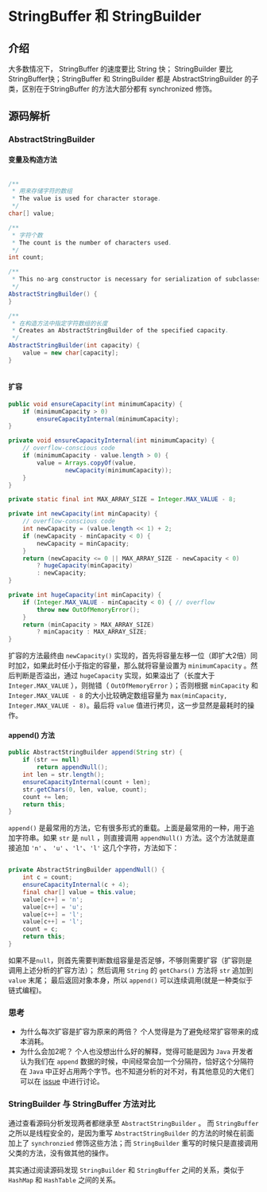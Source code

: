 # StringBuffer 和 StringBuilder

## 介绍
大多数情况下， StringBuffer 的速度要比 String 快； StringBuilder  要比StringBuffer快；StringBuffer 和 StringBuilder 都是 AbstractStringBuilder 的子类，区别在于StringBuffer 的方法大部分都有 synchronized 修饰。

## 源码解析

### AbstractStringBuilder 

#### 变量及构造方法

``` java

/**
 * 用来存储字符的数组
 * The value is used for character storage.
 */
char[] value;

/**
 * 字符个数 
 * The count is the number of characters used.
 */
int count;

/**
 * This no-arg constructor is necessary for serialization of subclasses.
 */
AbstractStringBuilder() {
}

/**
 * 在构造方法中指定字符数组的长度
 * Creates an AbstractStringBuilder of the specified capacity.
 */
AbstractStringBuilder(int capacity) {
    value = new char[capacity];
}
    
```


#### 扩容

``` java
public void ensureCapacity(int minimumCapacity) {
    if (minimumCapacity > 0)
        ensureCapacityInternal(minimumCapacity);
}

private void ensureCapacityInternal(int minimumCapacity) {
    // overflow-conscious code
    if (minimumCapacity - value.length > 0) {
        value = Arrays.copyOf(value,
                newCapacity(minimumCapacity));
    }
}

private static final int MAX_ARRAY_SIZE = Integer.MAX_VALUE - 8;

private int newCapacity(int minCapacity) {
    // overflow-conscious code
    int newCapacity = (value.length << 1) + 2;
    if (newCapacity - minCapacity < 0) {
        newCapacity = minCapacity;
    }
    return (newCapacity <= 0 || MAX_ARRAY_SIZE - newCapacity < 0)
        ? hugeCapacity(minCapacity)
        : newCapacity;
}

private int hugeCapacity(int minCapacity) {
    if (Integer.MAX_VALUE - minCapacity < 0) { // overflow
        throw new OutOfMemoryError();
    }
    return (minCapacity > MAX_ARRAY_SIZE)
        ? minCapacity : MAX_ARRAY_SIZE;
}
```

扩容的方法最终由 `newCapacity()`  实现的，首先将容量左移一位（即扩大2倍）同时加2，如果此时任小于指定的容量，那么就将容量设置为 `minimumCapacity` 。然后判断是否溢出，通过 `hugeCapacity` 实现，如果溢出了（长度大于 `Integer.MAX_VALUE` ），则抛错（ `OutOfMemoryError` ）；否则根据 `minCapacity` 和 `Integer.MAX_VALUE - 8` 的大小比较确定数组容量为 `max(minCapacity, Integer.MAX_VALUE - 8)`。最后将 `value`  值进行拷贝，这一步显然是最耗时的操作。

#### append() 方法

``` java
public AbstractStringBuilder append(String str) {
    if (str == null)
        return appendNull();
    int len = str.length();
    ensureCapacityInternal(count + len);
    str.getChars(0, len, value, count);
    count += len;
    return this;
}
```
`append()` 是最常用的方法，它有很多形式的重载。上面是最常用的一种，用于追加字符串。如果 `str` 是 `null` ，则直接调用
`appendNull()` 方法。这个方法就是直接追加 `'n'` 、 `'u'` 、`'l'`、`'l'` 这几个字符，方法如下：

``` java

private AbstractStringBuilder appendNull() {
    int c = count;
    ensureCapacityInternal(c + 4);
    final char[] value = this.value;
    value[c++] = 'n';
    value[c++] = 'u';
    value[c++] = 'l';
    value[c++] = 'l';
    count = c;
    return this;
}

```

如果不是` null `，则首先需要判断数组容量是否足够，不够则需要扩容（扩容则是调用上述分析的扩容方法）；
然后调用 `String` 的 `getChars()` 方法将 `str` 追加到 `value`  末尾；
最后返回对象本身，所以 `append()` 可以连续调用(就是一种类似于链式编程)。


### 思考
- 为什么每次扩容是扩容为原来的两倍？
个人觉得是为了避免经常扩容带来的成本消耗。
- 为什么会加2呢？
个人也没想出什么好的解释，觉得可能是因为 `Java` 开发者认为我们在 `append` 数据的时候，中间经常会加一个分隔符，恰好这个分隔符在 `Java` 中正好占用两个字节。也不知道分析的对不对，有其他意见的大佬们可以在 [issue](https://github.com/joyang1/JavaInterview/issues/2)
中进行讨论。


### StringBuilder 与 StringBuffer 方法对比

通过查看源码分析发现两者都继承至 `AbstractStringBuilder` 。 而 `StringBuffer` 之所以是线程安全的，是因为重写 `AbstractStringBuilder` 的方法的时候在前面加上了 `synchronzied` 修饰这些方法；而 `StringBuilder` 重写的时候只是直接调用父类的方法，没有做其他的操作。

其实通过阅读源码发现 `StringBuilder` 和 `StringBuffer` 之间的关系，类似于 `HashMap` 和 `HashTable` 之间的关系。



